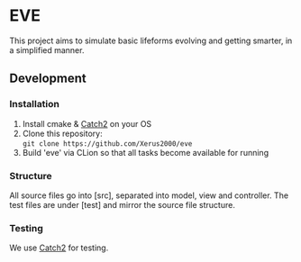 # EVE

This project aims to simulate basic lifeforms evolving and getting smarter, in a simplified manner.

## Development

### Installation

1. Install cmake & [Catch2](https://github.com/catchorg/Catch2) on your OS
2. Clone this repository:  
   ```git clone https://github.com/Xerus2000/eve```
3. Build 'eve' via CLion so that all tasks become available for running

### Structure

All source files go into [src], separated into model, view and controller.
The test files are under [test] and mirror the source file structure.

### Testing

We use [Catch2](https://github.com/catchorg/Catch2) for testing.
